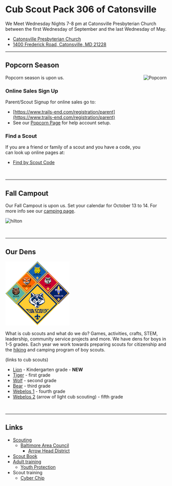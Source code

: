 # Cub Scout Pack 306 of Catonsville #

We Meet Wednesday Nights 7-8 pm at Catonsville Presbyterian Church between the first Wednesday of September and the last Wednesday of May.

* [Catonsville Presbyterian Church](http://www.catonsvillepresb.org "external link to their web page")
* [1400 Frederick Road, Catonsville, MD 21228](https://goo.gl/maps/4m8ACB65TAn "a link to google maps") <i class="fas fa-map-marker-alt"></i>

----

## Popcorn Season ##
<style>
img[alt=Popcorn]
{
	height:300px;
	float:right;
}
img[alt=Popcorn] ul{margin:2em;}
img[alt=hike]
{
    height:200px;
}
</style>

<!--![Popcorn](popcorn/images/popcorn.png)-->

![Popcorn](https://d37mnsw8zzt2rh.cloudfront.net/Shopify/TE/Premium+Caramel+With+Nuts+.png)

Popcorn season is upon us.

### Online Sales Sign Up ###
<i class="fas fa-user-plus"></i>
Parent/Scout Signup for online sales go to:

* [https://www.trails-end.com/registration/parent](https://www.trails-end.com/registration/parent)
* See our [Popcorn Page](popcorn/popcorn2018.md) for help account setup.

### Find a Scout ###
<i class="fas fa-search"></i>
If you are a friend or family of a scout and you have a code, you can look up online pages at:

* [Find by Scout Code](https://www.trails-end.com/sellers/support/code)

<br style="clear:both">

----

## Fall Campout ##
Our Fall Campout is upon us. Set your calendar for October 13 to 14. For more info see our [camping page](/events/2018_2019/fall_campout/).

![hilton](http://dnr.maryland.gov/publiclands/PublishingImages/PVSP_hiltonplayground.jpg)

<br clear="both">

----

## Our Dens ##
![image of cub scout ranks][cub_scout_ranks]

What is cub scouts and what do we do? Games, activities, crafts, STEM, leadership, community service projects and more. We have dens for boys in 1-5 grades. Each year we work towards preparing scouts for citizenship and the [hiking](events/2017-2018/2018-07_hike/group.jpg) and camping program of boy scouts.

(links to cub scouts)

* [Lion](dens/lion/) - Kindergarten grade - **NEW**
* [Tiger](dens/tiger/) - first grade
* [Wolf](dens/wolf/) - second grade
* [Bear](dens/bear/) - third grade
* [Webelos 1](dens/webelos1) - fourth grade
* [Webelos 2](dens/webelos2/) (arrow of light cub scouting) - fifth grade

<br clear="both">

----

## Links ##

* [Scouting](https://www.scouting.org)
    * [Baltimore Area Council](http://www.baltimorebsa.org)
        * [Arrow Head District](http://www.baltimorebsa.org/2409)
* [Scout Book](https://www.scoutbook.com)
* [Adult training](https://www.scouting.org/training/adult/)
    * [Youth Protection](https://www.scouting.org/training/youth-protection/)
* Scout training
    * [Cyber Chip](https://www.scouting.org/training/youth-protection/cyber-chip/)

<br clear="both">

<!-- image links -->
[cub_scout_ranks]: images/CubScouts-ranks-small.png  "image of cub scout rank"
[wet_cub_scouts]: events/2017-2018/2018-07_hike/group_small.jpg "image of cub scouts on a wet hike"


